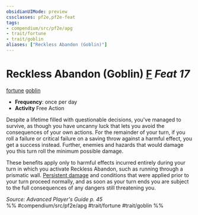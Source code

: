 ```yaml
---
obsidianUIMode: preview
cssclasses: pf2e,pf2e-feat
tags:
- compendium/src/pf2e/apg
- trait/fortune
- trait/goblin
aliases: ["Reckless Abandon (Goblin)"]
---
```

# Reckless Abandon (Goblin)  [F](rules/core-rulebook/chapter-9-playing-the-game.md#Actions "Free Action") *Feat 17*  
[fortune](rules/traits/fortune.md "Fortune Effect Trait")  [goblin](rules/traits/goblin.md "Goblin Ancestry & Heritage Trait")  

- **Frequency**: once per day
- **Activity** Free Action

Despite a lifetime filled with questionable decisions, you've managed to survive, as though you have uncanny luck that lets you avoid the consequences of your own actions. For the remainder of your turn, if you roll a failure or critical failure on a saving throw against a harmful effect, you get a success instead. Further, enemies and hazards that would damage you this turn roll the minimum possible damage.

These benefits apply only to harmful effects incurred entirely during your turn in which you activate Reckless Abandon, such as running through a prismatic wall. [Persistent damage](rules/conditions.md#Persistent%20Damage) and conditions that were applied prior to your turn proceed normally, and as soon as your turn ends you are subject to the full consequences of any dangers still threatening you.

*Source: Advanced Player's Guide p. 45*  
%% #compendium/src/pf2e/apg #trait/fortune #trait/goblin %%